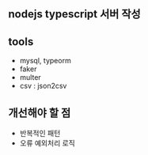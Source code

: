 ## nodejs typescript 서버 작성

## tools

- mysql, typeorm
- faker
- multer
- csv : json2csv

## 개선해야 할 점

- 반복적인 패턴
- 오류 예외처리 로직
